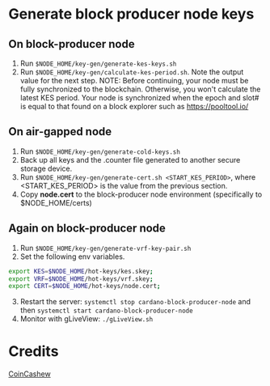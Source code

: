 # Generate block producer node keys
## On block-producer node
1. Run `$NODE_HOME/key-gen/generate-kes-keys.sh`
2. Run `$NODE_HOME/key-gen/calculate-kes-period.sh`. Note the output value for the next step. NOTE: Before continuing, your node must be fully synchronized to the blockchain. Otherwise, you won't calculate the latest KES period. Your node is synchronized when the epoch and slot# is equal to that found on a block explorer such as https://pooltool.io/

## On air-gapped node
1. Run `$NODE_HOME/key-gen/generate-cold-keys.sh`
2. Back up all keys and the .counter file generated to another secure storage device.
3. Run `$NODE_HOME/key-gen/generate-cert.sh <START_KES_PERIOD>`, where <START_KES_PERIOD> is the value from the previous section. 
4. Copy **node.cert** to the block-producer node environment (specifically to $NODE_HOME/certs)

## Again on block-producer node
1. Run `$NODE_HOME/key-gen/generate-vrf-key-pair.sh`
2. Set the following env variables. 
```bash
export KES=$NODE_HOME/hot-keys/kes.skey;
export VRF=$NODE_HOME/hot-keys/vrf.skey;
export CERT=$NODE_HOME/hot-keys/node.cert;
```
3. Restart the server: `systemctl stop cardano-block-producer-node` and then `systemctl start cardano-block-producer-node`
4. Monitor with gLiveView: `./gLiveView.sh`


# Credits
[CoinCashew](https://www.coincashew.com/coins/overview-ada/guide-how-to-build-a-haskell-stakepool-node#9-generate-block-producer-keys)